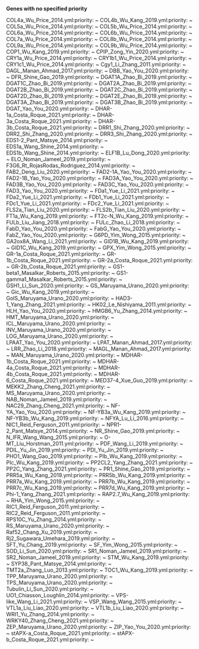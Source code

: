 **Genes with no specified priority**

COL4a_Wu_Price_2014.yml:priority: ~
COL4b_Wu_Kang_2019.yml:priority: ~
COL5a_Wu_Price_2014.yml:priority: ~
COL5b_Wu_Price_2014.yml:priority: ~
COL6a_Wu_Price_2014.yml:priority: ~
COL6b_Wu_Price_2014.yml:priority: ~
COL7a_Wu_Price_2014.yml:priority: ~
COL8b_Wu_Price_2014.yml:priority: ~
COL9a_Wu_Price_2014.yml:priority: ~
COL9b_Wu_Price_2014.yml:priority: ~
COP1_Wu_Kang_2019.yml:priority: ~
CPIP_Zong_Yin_2020.yml:priority: ~
CRY1a_Wu_Price_2014.yml:priority: ~
CRY1b1_Wu_Price_2014.yml:priority: ~
CRY1c1_Wu_Price_2014.yml:priority: ~
Cgy1_Li_Zhang_2011.yml:priority: ~
DAGL_Manan_Ahmad_2017.yml:priority: ~
DBB_Yao_You_2020.yml:priority: ~
DFR_Shine_Gao_2019.yml:priority: ~
DGAT1A_Zhao_Bi_2019.yml:priority: ~
DGAT1C_Zhao_Bi_2019.yml:priority: ~
DGAT2A_Zhao_Bi_2019.yml:priority: ~
DGAT2B_Zhao_Bi_2019.yml:priority: ~
DGAT2C_Zhao_Bi_2019.yml:priority: ~
DGAT2D_Zhao_Bi_2019.yml:priority: ~
DGAT2E_Zhao_Bi_2019.yml:priority: ~
DGAT3A_Zhao_Bi_2019.yml:priority: ~
DGAT3B_Zhao_Bi_2019.yml:priority: ~
DGAT_Yao_You_2020.yml:priority: ~
DHAR-1a_Costa_Roque_2021.yml:priority: ~
DHAR-3a_Costa_Roque_2021.yml:priority: ~
DHAR-3b_Costa_Roque_2021.yml:priority: ~
DRR1_Shi_Zhang_2020.yml:priority: ~
DRR2_Shi_Zhang_2020.yml:priority: ~
DRR3_Shi_Zhang_2020.yml:priority: ~
EDS1-2_Pant_Matsye_2014.yml:priority: ~
EDS1a_Wang_Shine_2014.yml:priority: ~
EDS1b_Wang_Shine_2014.yml:priority: ~
ELF1B_Lu_Dong_2020.yml:priority: ~
ELO_Noman_Jameel_2019.yml:priority: ~
F3G6_Rt_RojasRodas_Rodriguez_2014.yml:priority: ~
FAB2_Deng_Liu_2020.yml:priority: ~
FAD2-1A_Yao_You_2020.yml:priority: ~
FAD2-1B_Yao_You_2020.yml:priority: ~
FAD3A_Yao_You_2020.yml:priority: ~
FAD3B_Yao_You_2020.yml:priority: ~
FAD3C_Yao_You_2020.yml:priority: ~
FAD3_Yao_You_2020.yml:priority: ~
FDa1_Yue_Li_2021.yml:priority: ~
FDa2_Yue_Li_2021.yml:priority: ~
FDb1_Yue_Li_2021.yml:priority: ~
FDc1_Yue_Li_2021.yml:priority: ~
FDc2_Yue_Li_2021.yml:priority: ~
FLS2a_Tian_Liu_2020.yml:priority: ~
FLS2b_Tian_Liu_2020.yml:priority: ~
FT1a_Wu_Kang_2019.yml:priority: ~
FT2c-N_Wu_Kang_2019.yml:priority: ~
FULb_Liu_Jiang_2018.yml:priority: ~
FULc_Zhao_Li_2018.yml:priority: ~
FabD_Yao_You_2020.yml:priority: ~
FabG_Yao_You_2020.yml:priority: ~
FabZ_Yao_You_2020.yml:priority: ~
G6PD_Yim_Wong_2015.yml:priority: ~
GA2ox8A_Wang_Li_2021.yml:priority: ~
GID1B_Wu_Kang_2019.yml:priority: ~
GID1C_Wu_Kang_2019.yml:priority: ~
GPX_Yim_Wong_2015.yml:priority: ~
GR-1a_Costa_Roque_2021.yml:priority: ~
GR-1b_Costa_Roque_2021.yml:priority: ~
GR-2a_Costa_Roque_2021.yml:priority: ~
GR-2b_Costa_Roque_2021.yml:priority: ~
GS1-beta1_Masalkar_Roberts_2015.yml:priority: ~
GS1-gamma1_Masalkar_Roberts_2015.yml:priority: ~
GSH1_Li_Sun_2020.yml:priority: ~
GS_Maruyama_Urano_2020.yml:priority: ~
Gic_Wu_Kang_2019.yml:priority: ~
GolS_Maruyama_Urano_2020.yml:priority: ~
HAD3-1_Yang_Zhang_2021.yml:priority: ~
HK02_Le_Nishiyama_2011.yml:priority: ~
HLH_Yao_You_2020.yml:priority: ~
HMGB6_Yu_Zhang_2014.yml:priority: ~
HMT_Maruyama_Urano_2020.yml:priority: ~
ICL_Maruyama_Urano_2020.yml:priority: ~
INV_Maruyama_Urano_2020.yml:priority: ~
LOG_Maruyama_Urano_2020.yml:priority: ~
LPAAT_Yao_You_2020.yml:priority: ~
LPAT_Manan_Ahmad_2017.yml:priority: ~
LRR_Zhao_Li_2018.yml:priority: ~
MAGL_Manan_Ahmad_2017.yml:priority: ~
MAN_Maruyama_Urano_2020.yml:priority: ~
MDHAR-1b_Costa_Roque_2021.yml:priority: ~
MDHAR-4a_Costa_Roque_2021.yml:priority: ~
MDHAR-4b_Costa_Roque_2021.yml:priority: ~
MDHAR-6_Costa_Roque_2021.yml:priority: ~
MED37-4_Xue_Guo_2019.yml:priority: ~
MEKK2_Zhang_Cheng_2021.yml:priority: ~
MS_Maruyama_Urano_2020.yml:priority: ~
NAB_Noman_Jameel_2019.yml:priority: ~
NAC29_Zhang_Cheng_2021.yml:priority: ~
NF-YA_Yao_You_2020.yml:priority: ~
NF-YB3a_Wu_Kang_2019.yml:priority: ~
NF-YB3b_Wu_Kang_2019.yml:priority: ~
NFYA_Lu_Li_2016.yml:priority: ~
NIC1_Reid_Ferguson_2011.yml:priority: ~
NPR1-2_Pant_Matsye_2014.yml:priority: ~
NR_Shine_Gao_2019.yml:priority: ~
N_IFR_Wang_Wang_2015.yml:priority: ~
O-MT_Liu_Horstman_2011.yml:priority: ~
PDF_Wang_Li_2019.yml:priority: ~
PDIL_Yu_Jin_2019.yml:priority: ~
PDI_Yu_Jin_2019.yml:priority: ~
PHO1_Wang_Gao_2019.yml:priority: ~
PIb_Wu_Kang_2019.yml:priority: ~
PIc_Wu_Kang_2019.yml:priority: ~
PP2CL2_Yang_Zhang_2021.yml:priority: ~
PP2C_Yang_Zhang_2021.yml:priority: ~
PR1_Shine_Gao_2019.yml:priority: ~
PRR5a_Wu_Kang_2019.yml:priority: ~
PRR5b_Wu_Kang_2019.yml:priority: ~
PRR7a_Wu_Kang_2019.yml:priority: ~
PRR7b_Wu_Kang_2019.yml:priority: ~
PRR7c_Wu_Kang_2019.yml:priority: ~
PRR7d_Wu_Kang_2019.yml:priority: ~
Phi-1_Yang_Zhang_2021.yml:priority: ~
RAP2.7_Wu_Kang_2019.yml:priority: ~
RHA_Yim_Wong_2015.yml:priority: ~
RIC1_Reid_Ferguson_2011.yml:priority: ~
RIC2_Reid_Ferguson_2011.yml:priority: ~
RPS10C_Yu_Zhang_2014.yml:priority: ~
RS_Maruyama_Urano_2020.yml:priority: ~
Raf52_Chang_Xu_2019.yml:priority: ~
Rj2_Sugawara_Umehara_2019.yml:priority: ~
SFT_Yu_Chang_2019.yml:priority: ~
SF_Yim_Wong_2015.yml:priority: ~
SOD_Li_Sun_2020.yml:priority: ~
SR1_Noman_Jameel_2019.yml:priority: ~
SR2_Noman_Jameel_2019.yml:priority: ~
STM_Wu_Kang_2019.yml:priority: ~
SYP38_Pant_Matsye_2014.yml:priority: ~
TMT2a_Zhang_Luo_2013.yml:priority: ~
TOC1_Wu_Kang_2019.yml:priority: ~
TPP_Maruyama_Urano_2020.yml:priority: ~
TPS_Maruyama_Urano_2020.yml:priority: ~
Tubulin_Li_Sun_2020.yml:priority: ~
UO1_Chiasson_Loughlin_2014.yml:priority: ~
VPS-like_Wang_Li_2021.yml:priority: ~
VSP_Wang_Wang_2015.yml:priority: ~
VTL1a_Liu_Liao_2020.yml:priority: ~
VTL1b_Liu_Liao_2020.yml:priority: ~
WRI1_Yu_Zhang_2014.yml:priority: ~
WRKY40_Zhang_Cheng_2021.yml:priority: ~
ZEP_Maruyama_Urano_2020.yml:priority: ~
ZIP_Yao_You_2020.yml:priority: ~
stAPX-a_Costa_Roque_2021.yml:priority: ~
stAPX-b_Costa_Roque_2021.yml:priority: ~
